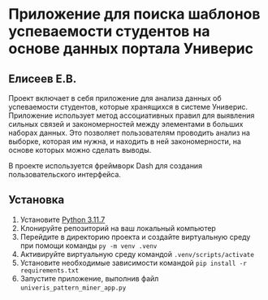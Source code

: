 # Приложение для поиска шаблонов успеваемости студентов на основе данных портала Универис
## Елисеев Е.В.

Проект включает в себя приложение для анализа данных об успеваемости студентов, которые хранящихся в системе Универис. Приложение использует метод ассоциативных правил для выявления сильных связей и закономерностей между элементами в больших наборах данных. Это позволяет пользователям проводить анализ на выборке, которая им нужна, и находить в ней закономерности, на основе которых можно сделать выводы.

В проекте используется фреймворк Dash для создания пользовательского интерфейса.

## Установка

1. Установите [Python 3.11.7](https://www.python.org/downloads/release/python-3117/) 
2. Клонируйте репозиторий на ваш локальный компьютер
3. Перейдите в директорию проекта и создайте виртуальную среду при помощи команды `py -m venv .venv`
4. Активируйте виртуальную среду командой `.venv/scripts/activate`
5. Установите необходимые зависимости командой `pip install -r requirements.txt`
6. Запустите приложение, выполнив файл `univeris_pattern_miner_app.py`
